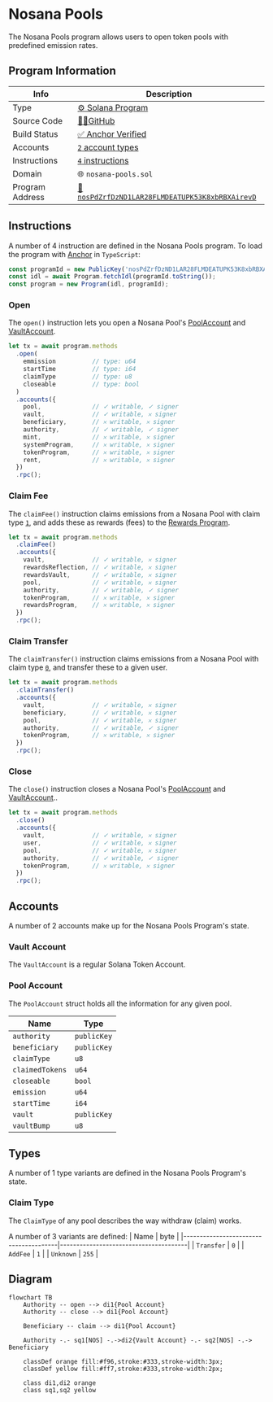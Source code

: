 # Nosana Pools

The Nosana Pools program allows users to open token pools with predefined emission rates.

<!-- BEGIN_NOS_DOCS -->

## Program Information

| Info            | Description                                                                                                                         |
|-----------------|-------------------------------------------------------------------------------------------------------------------------------------|
| Type            | [⚙️ Solana Program](https://docs.solana.com/developing/intro/programs#on-chain-programs)                                            |
| Source Code     | [👨‍💻GitHub](https://github.com/nosana-ci/nosana-programs)                                                                         |
| Build Status    | [✅ Anchor Verified](https://www.apr.dev/program/nosPdZrfDzND1LAR28FLMDEATUPK53K8xbRBXAirevD)                                        |
| Accounts        | [`2` account types](#accounts)                                                                                                      |
| Instructions    | [`4` instructions](#instructions)                                                                                                   |
| Domain          | 🌐 `nosana-pools.sol`                                                                                                               |
| Program Address | [🧭 `nosPdZrfDzND1LAR28FLMDEATUPK53K8xbRBXAirevD`](https://explorer.solana.com/address/nosPdZrfDzND1LAR28FLMDEATUPK53K8xbRBXAirevD) |

## Instructions

A number of 4 instruction are defined in the Nosana Pools program.
To load the program with [Anchor](https://coral-xyz.github.io/anchor/ts/index.html) in `TypeScript`:

```typescript
const programId = new PublicKey('nosPdZrfDzND1LAR28FLMDEATUPK53K8xbRBXAirevD');
const idl = await Program.fetchIdl(programId.toString());
const program = new Program(idl, programId);
```

### Open

The `open()` instruction lets you open a Nosana Pool's [PoolAccount](#pool-account)
and [VaultAccount](#vault-account).

```typescript
let tx = await program.methods
  .open(
    emmission          // type: u64
    startTime          // type: i64
    claimType          // type: u8
    closeable          // type: bool
  )
  .accounts({
    pool,              // ✓ writable, ✓ signer
    vault,             // ✓ writable, 𐄂 signer
    beneficiary,       // 𐄂 writable, 𐄂 signer
    authority,         // ✓ writable, ✓ signer
    mint,              // 𐄂 writable, 𐄂 signer
    systemProgram,     // 𐄂 writable, 𐄂 signer
    tokenProgram,      // 𐄂 writable, 𐄂 signer
    rent,              // 𐄂 writable, 𐄂 signer
  })
  .rpc();
```

### Claim Fee

The `claimFee()` instruction claims emissions from a Nosana Pool
with claim type [`1`](#claim-type),
and adds these as rewards (fees) to the [Rewards Program](/programs/rewards).

```typescript
let tx = await program.methods
  .claimFee()
  .accounts({
    vault,             // ✓ writable, 𐄂 signer
    rewardsReflection, // ✓ writable, 𐄂 signer
    rewardsVault,      // ✓ writable, 𐄂 signer
    pool,              // ✓ writable, 𐄂 signer
    authority,         // ✓ writable, ✓ signer
    tokenProgram,      // 𐄂 writable, 𐄂 signer
    rewardsProgram,    // 𐄂 writable, 𐄂 signer
  })
  .rpc();
```

### Claim Transfer

The `claimTransfer()` instruction claims emissions from a Nosana Pool
with claim type [`0`](#claim-type),
and transfer these to a given user.

```typescript
let tx = await program.methods
  .claimTransfer()
  .accounts({
    vault,             // ✓ writable, 𐄂 signer
    beneficiary,       // ✓ writable, 𐄂 signer
    pool,              // ✓ writable, 𐄂 signer
    authority,         // ✓ writable, ✓ signer
    tokenProgram,      // 𐄂 writable, 𐄂 signer
  })
  .rpc();
```

### Close

The `close()` instruction closes a Nosana Pool's [PoolAccount](#pool-account)
and [VaultAccount](#vault-account)..

```typescript
let tx = await program.methods
  .close()
  .accounts({
    vault,             // ✓ writable, 𐄂 signer
    user,              // ✓ writable, 𐄂 signer
    pool,              // ✓ writable, 𐄂 signer
    authority,         // ✓ writable, ✓ signer
    tokenProgram,      // 𐄂 writable, 𐄂 signer
  })
  .rpc();
```

## Accounts

A number of 2 accounts make up for the Nosana Pools Program's state.

### Vault Account

The `VaultAccount` is a regular Solana Token Account.

### Pool Account

The `PoolAccount` struct holds all the information for any given pool.

| Name                                  | Type                                  |
|---------------------------------------|---------------------------------------|
| `authority`                           | `publicKey`                           |
| `beneficiary`                         | `publicKey`                           |
| `claimType`                           | `u8`                                  |
| `claimedTokens`                       | `u64`                                 |
| `closeable`                           | `bool`                                |
| `emission`                            | `u64`                                 |
| `startTime`                           | `i64`                                 |
| `vault`                               | `publicKey`                           |
| `vaultBump`                           | `u8`                                  |

## Types

A number of 1 type variants are defined in the Nosana Pools Program's state.

### Claim Type

The `ClaimType` of any pool describes the way withdraw (claim) works.

A number of 3 variants are defined:
| Name                                  | byte                                  |
|---------------------------------------|---------------------------------------|
| `Transfer`                            | `0`                                   |
| `AddFee`                              | `1`                                   |
| `Unknown`                             | `255`                                 |

<!-- END_NOS_DOCS -->

## Diagram

```mermaid
flowchart TB
    Authority -- open --> di1{Pool Account}
    Authority -- close --> di1{Pool Account}

    Beneficiary -- claim --> di1{Pool Account}

    Authority -.- sq1[NOS] -.->di2{Vault Account} -.- sq2[NOS] -.-> Beneficiary

    classDef orange fill:#f96,stroke:#333,stroke-width:3px;
    classDef yellow fill:#ff7,stroke:#333,stroke-width:2px;

    class di1,di2 orange
    class sq1,sq2 yellow
```
